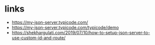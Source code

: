 # links
- https://my-json-server.typicode.com/
- https://my-json-server.typicode.com/typicode/demo
- https://shekhargulati.com/2019/07/10/how-to-setup-json-server-to-use-custom-id-and-route/
